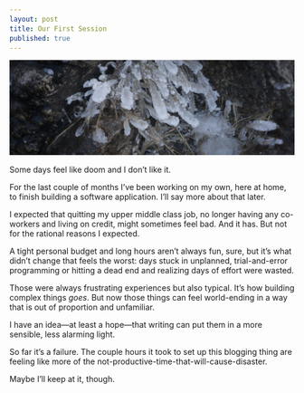 ```yaml
---
layout: post
title: Our First Session
published: true
---
```

![frosty](/assets/images/kirkham-a-la-mode_014-of-018.jpg)

Some days feel like doom and I don’t like it.

For the last couple of months I’ve been working on my own, here at home, to finish building a software application. I’ll say more about that later.

I expected that quitting my upper middle class job, no longer having any co-workers and living on credit, might sometimes feel bad. And it has. But not for the rational reasons I expected.

A tight personal budget and long hours aren’t always fun, sure, but it’s what didn’t change that feels the worst: days stuck in unplanned, trial-and-error programming or hitting a dead end and realizing days of effort were wasted.

Those were always frustrating experiences but also typical. It’s how building complex things *goes*. But now those things can feel world-ending in a way that is out of proportion and unfamiliar.

I have an idea—at least a hope—that writing can put them in a more sensible, less alarming light.

So far it’s a failure. The couple hours it took to set up this blogging thing are feeling like more of the not-productive-time-that-will-cause-disaster.

Maybe I’ll keep at it, though.